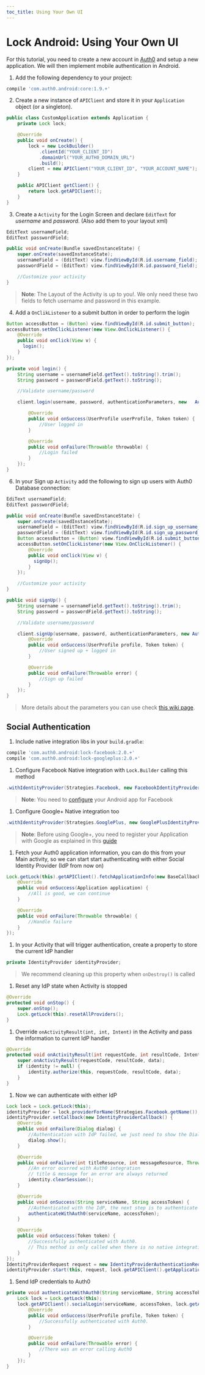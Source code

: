 ```yaml
---
toc_title: Using Your Own UI
---
```


# Lock Android: Using Your Own UI

For this tutorial, you need to create a new account in [Auth0](https://www.auth0.com) and setup a new application. We will then implement mobile authentication in Android.

1.  Add the following dependency to your project:
  ```gradle
compile 'com.auth0.android:core:1.9.+'
  ```

2. Create a new instance of `APIClient` and store it in your `Application` object (or a singleton).
  ```java
  public class CustomApplication extends Application {
      private Lock lock;
  
      @Override
      public void onCreate() {
          lock = new LockBuilder()
              .clientId("YOUR_CLIENT_ID")
              .domainUrl("YOUR_AUTH0_DOMAIN_URL")
              .build();
          client = new APIClient("YOUR_CLIENT_ID", "YOUR_ACCOUNT_NAME");
      }
  
      public APIClient getClient() {
          return lock.getAPIClient();
      }
  }
  ```

3. Create a `Activity` for the Login Screen and declare `EditText` for *username* and *password*. (Also add them to your layout xml)
  ```java
  EditText usernameField;
  EditText passwordField;
  
  public void onCreate(Bundle savedInstanceState) {
      super.onCreate(savedInstanceState);
      usernameField = (EditText) view.findViewById(R.id.username_field);
      passwordField = (EditText) view.findViewById(R.id.password_field);
  
      //Customize your activity
  }
  ```
  > **Note**: The Layout of the Activity is up to you!. We only need these two fields to fetch username and password in this example.

4. Add a `OnClikListener` to a submit button in order to perform the login
  ```java
  Button accessButton = (Button) view.findViewById(R.id.submit_button);
  accessButton.setOnClickListener(new View.OnClickListener() {
      @Override
      public void onClick(View v) {
        login();
      }
});
  ```

  ```java
  private void login() {
      String username = usernameField.getText().toString().trim();
      String password = passwordField.getText().toString();
  
      //Validate username/password
  
      client.login(username, password, authenticationParameters, new   AuthenticationCallback() {  
  
          @Override
          public void onSuccess(UserProfile userProfile, Token token) {
              //User logged in
          }
  
          @Override
          public void onFailure(Throwable throwable) {
              //Login failed
          }
      });
  }
  ``` 

6. In your Sign up `Activity` add the following to sign up users with Auth0 Database connection:
  ```java
  EdiText usernameField;
  EditText passwordField;

  public void onCreate(Bundle savedInstanceState) {
      super.onCreate(savedInstanceState);
      usernameField = (EditText) view.findViewById(R.id.sign_up_username_field);
      passwordField = (EditText) view.findViewById(R.id.sign_up_password_field);
      Button accessButton = (Button) view.findViewById(R.id.submit_button);
      accessButton.setOnClickListener(new View.OnClickListener() {
          @Override
          public void onClick(View v) {
            signUp();
          }
      });

      //Customize your activity
  }
  ```

  ```java
  public void signUp() {
      String username = usernameField.getText().toString().trim();
      String password = passwordField.getText().toString();

      //Validate username/password

      client.signUp(username, password, authenticationParameters, new AuthenticationCallback() {
          @Override
          public void onSuccess(UserProfile profile, Token token) {
              //User signed up + logged in
          }

          @Override
          public void onFailure(Throwable error) {
              //Sign up failed
          }
      });
  }
  ```
  > More details about the parameters you can use check [this wiki page](/libraries/lock/sending-authentication-parameters).

## Social Authentication

1. Include native integration libs in your `build.gradle`:
  ```gradle
  compile 'com.auth0.android:lock-facebook:2.0.+'
  compile 'com.auth0.android:lock-googleplus:2.0.+'
  ```
  
1. Configure Facebook Native integration with `Lock.Builder` calling this method
  ```java
  .withIdentityProvider(Strategies.Facebook, new FacebookIdentityProvider(this))
  ```
  > **Note**: You need to [configure](https://developers.facebook.com/docs/android/getting-started#app_id) your Android app for Facebook 

1. Configure Google+ Native integration too
  ```java
  .withIdentityProvider(Strategies.GooglePlus, new GooglePlusIdentityProvider(this))
  ```
  > **Note**: Before using Google+, you need to register your Application with Google as explained in this [guide](https://developers.google.com/+/mobile/android/getting-started)
  
1. Fetch your Auth0 application information, you can do this from your Main activity, so we can start start authenticating with either Social Identity Provider (IdP from now on)
  ```java
  Lock.getLock(this).getAPIClient().fetchApplicationInfo(new BaseCallback<Application>() {
      @Override
      public void onSuccess(Application application) {
          //All is good, we can continue
      }

      @Override
      public void onFailure(Throwable throwable) {
          //Handle failure
      }
  });
  ```

1. In your Activity that will trigger authentication, create a property to store the current IdP handler
  ```java
  private IdentityProvider identityProvider;
  ```
  > We recommend cleaning up this property when `onDestroy()` is called
  
1. Reset any IdP state when Activity is stopped
  ```java
  @Override
  protected void onStop() {
      super.onStop();
      Lock.getLock(this).resetAllProviders();
  }
  ```
  
1. Override `onActivityResult(int, int, Intent)` in the Activity and pass the information to current IdP handler
  ```java
  @Override
  protected void onActivityResult(int requestCode, int resultCode, Intent data) {
      super.onActivityResult(requestCode, resultCode, data);
      if (identity != null) {
          identity.authorize(this, requestCode, resultCode, data);
      }
  }
  ```

1. Now we can authenticate with either IdP
  ```java
  Lock lock = Lock.getLock(this);
  identityProvider = lock.providerForName(Strategies.Facebook.getName());
  identityProvider.setCallback(new IdentityProviderCallback() {
      @Override
      public void onFailure(Dialog dialog) {
          //Authentication with IdP failed, we just need to show the Dialog
          dialog.show();
      }

      @Override
      public void onFailure(int titleResource, int messageResource, Throwable throwable) {
          //An error ocurred with Auth0 integration
          // title & message for an error are always returned
          identity.clearSession();
      }

      @Override
      public void onSuccess(String serviceName, String accessToken) {
          //Authenticated with the IdP, the next step is to authenticate with Auth0
          authenticateWithAuth0(serviceName, accessToken);
      }

      @Override
      public void onSuccess(Token token) {
          //Successfully authenticated with Auth0. 
          // This method is only called when there is no native integration (e.g. Instagram)
      }
  });
  IdentityProviderRequest request = new IdentityProviderAuthenticationRequestEvent(Strategies.Facebook.getName());
  identityProvider.start(this, request, lock.getAPIClient().getApplication());
  ```
  
1. Send IdP credentials to Auth0
  ```java
  private void authenticateWithAuth0(String serviceName, String accessToken) {
      Lock lock = Lock.getLock(this);
      lock.getAPIClient().socialLogin(serviceName, accessToken, lock.getAuthenticationParameters(), new AuthenticationCallback() {
          @Override
          public void onSuccess(UserProfile profile, Token token) {
              //Successfully authenticated with Auth0.
          }

          @Override
          public void onFailure(Throwable error) {
              //There was an error calling Auth0
          }
      });
  }
  ```
